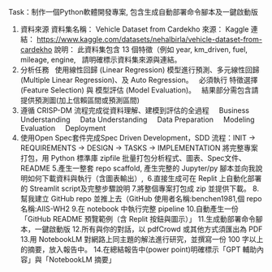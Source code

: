 Task：制作一個Python軟體開發專案, 包含生成自動部署命令腳本及一鍵啟動版
1. 資料來源
資料集名稱： Vehicle Dataset from Cardekho
來源： Kaggle
連結： https://www.kaggle.com/datasets/nehalbirla/vehicle-dataset-from-cardekho
說明： 此資料集包含 13 個特徵（例如 year, km_driven, fuel, mileage, engine,
  請明確標示資料集來源與連結。
2. 分析任務
  使用線性回歸 (Linear Regression) 模型進行預測、多元線性回歸 (Multiple Linear Regression)、及 Auto Regression。
  必須執行 特徵選擇 (Feature Selection) 與 模型評估 (Model Evaluation)。
  結果部分需包含請提供預測圖(加上信賴區間或預測區間)
3. 遵循 CRISP-DM 流程完成從資料理解、建模到評估的全過程
    Business Understanding
    Data Understanding
    Data Preparation
    Modeling
    Evaluation
    Deployment
4. 使用Open Spec套件完成Spec Driven Development，SDD 流程：INIT → REQUIREMENTS → DESIGN → TASKS → IMPLEMENTATION
將完整專案打包，用 Python 標準庫 zipfile 批量打包分析程式、圖表、Spec文件、README
5.產生一整套 repo scaffold, 產生完整的 Jupyter/py 腳本並向我說明如何下載資料與執行（含圖表輸出）, 
6.直接生成可在 Replit 上自動化部署的 Streamlit script及完整步驟說明
7.將整個專案打包成 zip 並提供下載。
8.幫我建立 GitHub repo 並推上去（GitHub 使用者名稱:benchen1981,個 repo 名稱:AIIS-WH2
9.在 notebook 中執行完整 pipeline
10.自動產生一份「GitHub README 預覽範例（含 Replit 按鈕與圖示）」
11.生成動部署命令腳本，一鍵啟動版
12.所有與你的對話，以 pdfCrowd 或其他方式須匯出為 PDF
13.用 NotebookLM 對網路上同主題的解法進行研究，並撰寫一份 100 字以上的摘要，放入報告中。
14.在總結報告中(power point)明確標示「GPT 輔助內容」與「NotebookLM 摘要」